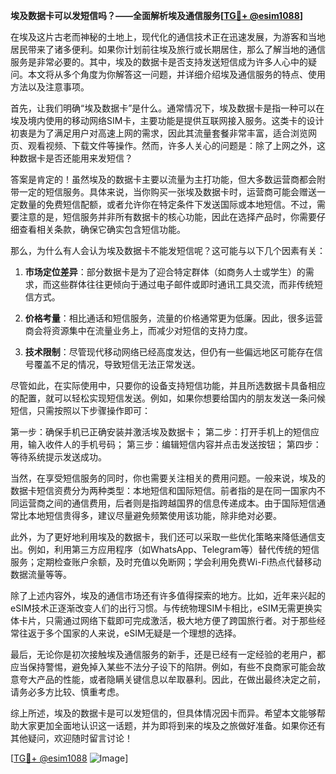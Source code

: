 **埃及数据卡可以发短信吗？——全面解析埃及通信服务[[TG💪+ @esim1088](https://t.me/s/esim1088)]**

在埃及这片古老而神秘的土地上，现代化的通信技术正在迅速发展，为游客和当地居民带来了诸多便利。如果你计划前往埃及旅行或长期居住，那么了解当地的通信服务是非常必要的。其中，埃及的数据卡是否支持发送短信成为许多人心中的疑问。本文将从多个角度为你解答这一问题，并详细介绍埃及通信服务的特点、使用方法以及注意事项。

首先，让我们明确“埃及数据卡”是什么。通常情况下，埃及数据卡是指一种可以在埃及境内使用的移动网络SIM卡，主要功能是提供互联网接入服务。这类卡的设计初衷是为了满足用户对高速上网的需求，因此其流量套餐非常丰富，适合浏览网页、观看视频、下载文件等操作。然而，许多人关心的问题是：除了上网之外，这种数据卡是否还能用来发短信？

答案是肯定的！虽然埃及的数据卡主要以流量为主打功能，但大多数运营商都会附带一定的短信服务。具体来说，当你购买一张埃及数据卡时，运营商可能会赠送一定数量的免费短信配额，或者允许你在特定条件下发送国际或本地短信。不过，需要注意的是，短信服务并非所有数据卡的核心功能，因此在选择产品时，你需要仔细查看相关条款，确保它确实包含短信功能。

那么，为什么有人会认为埃及数据卡不能发短信呢？这可能与以下几个因素有关：

1. **市场定位差异**：部分数据卡是为了迎合特定群体（如商务人士或学生）的需求，而这些群体往往更倾向于通过电子邮件或即时通讯工具交流，而非传统短信方式。
   
2. **价格考量**：相比通话和短信服务，流量的价格通常更为低廉。因此，很多运营商会将资源集中在流量业务上，而减少对短信的支持力度。
   
3. **技术限制**：尽管现代移动网络已经高度发达，但仍有一些偏远地区可能存在信号覆盖不足的情况，导致短信无法正常发送。

尽管如此，在实际使用中，只要你的设备支持短信功能，并且所选数据卡具备相应的配置，就可以轻松实现短信发送。例如，如果你想要给国内的朋友发送一条问候短信，只需按照以下步骤操作即可：

第一步：确保手机已正确安装并激活埃及数据卡；
第二步：打开手机上的短信应用，输入收件人的手机号码；
第三步：编辑短信内容并点击发送按钮；
第四步：等待系统提示发送成功。

当然，在享受短信服务的同时，你也需要关注相关的费用问题。一般来说，埃及的数据卡短信资费分为两种类型：本地短信和国际短信。前者指的是在同一国家内不同运营商之间的通信费用，后者则是指跨越国界的信息传递成本。由于国际短信通常比本地短信贵得多，建议尽量避免频繁使用该功能，除非绝对必要。

此外，为了更好地利用埃及的数据卡，我们还可以采取一些优化策略来降低通信支出。例如，利用第三方应用程序（如WhatsApp、Telegram等）替代传统的短信服务；定期检查账户余额，及时充值以免断网；学会利用免费Wi-Fi热点代替移动数据流量等等。

除了上述内容外，埃及的通信市场还有许多值得探索的地方。比如，近年来兴起的eSIM技术正逐渐改变人们的出行习惯。与传统物理SIM卡相比，eSIM无需更换实体卡片，只需通过网络下载即可完成激活，极大地方便了跨国旅行者。对于那些经常往返于多个国家的人来说，eSIM无疑是一个理想的选择。

最后，无论你是初次接触埃及通信服务的新手，还是已经有一定经验的老用户，都应当保持警惕，避免掉入某些不法分子设下的陷阱。例如，有些不良商家可能会故意夸大产品的性能，或者隐瞒关键信息以牟取暴利。因此，在做出最终决定之前，请务必多方比较、慎重考虑。

综上所述，埃及的数据卡是可以发短信的，但具体情况因卡而异。希望本文能够帮助大家更加全面地认识这一话题，并为即将到来的埃及之旅做好准备。如果你还有其他疑问，欢迎随时留言讨论！

[[TG💪+ @esim1088](https://t.me/s/esim1088) ![Image](https://i.postimg.cc/4NQfJmqS/Snipaste-2025-05-13-00-14-12.png)]